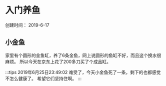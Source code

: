 # 入门养鱼

创建时间： 2019-6-17

## 小金鱼

家里有个圆形的金鱼缸，养了6条金鱼，网上说圆形的鱼缸不好，而且这个换水很麻烦。
所以今天在京东上花了200多刀买了个成品缸。

:::tips
2019年6月25日23:49:02
难受了，今天小金鱼死了一条，剩下的也都感觉不怎么健康了。
希望它们坚持住啊。
:::

